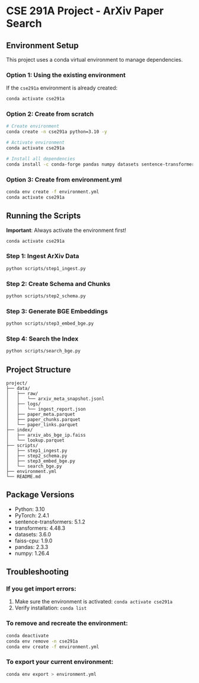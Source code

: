 # CSE 291A Project - ArXiv Paper Search

## Environment Setup

This project uses a conda virtual environment to manage dependencies.

### Option 1: Using the existing environment

If the `cse291a` environment is already created:

```bash
conda activate cse291a
```

### Option 2: Create from scratch

```bash
# Create environment
conda create -n cse291a python=3.10 -y

# Activate environment
conda activate cse291a

# Install all dependencies
conda install -c conda-forge pandas numpy datasets sentence-transformers faiss-cpu pytorch -y
```

### Option 3: Create from environment.yml

```bash
conda env create -f environment.yml
conda activate cse291a
```

## Running the Scripts

**Important**: Always activate the environment first!

```bash
conda activate cse291a
```

### Step 1: Ingest ArXiv Data
```bash
python scripts/step1_ingest.py
```

### Step 2: Create Schema and Chunks
```bash
python scripts/step2_schema.py
```

### Step 3: Generate BGE Embeddings
```bash
python scripts/step3_embed_bge.py
```

### Step 4: Search the Index
```bash
python scripts/search_bge.py
```

## Project Structure

```
project/
├── data/
│   ├── raw/
│   │   └── arxiv_meta_snapshot.jsonl
│   ├── logs/
│   │   └── ingest_report.json
│   ├── paper_meta.parquet
│   ├── paper_chunks.parquet
│   └── paper_links.parquet
├── index/
│   ├── arxiv_abs_bge_ip.faiss
│   └── lookup.parquet
├── scripts/
│   ├── step1_ingest.py
│   ├── step2_schema.py
│   ├── step3_embed_bge.py
│   └── search_bge.py
├── environment.yml
└── README.md
```

## Package Versions

- Python: 3.10
- PyTorch: 2.4.1
- sentence-transformers: 5.1.2
- transformers: 4.48.3
- datasets: 3.6.0
- faiss-cpu: 1.9.0
- pandas: 2.3.3
- numpy: 1.26.4

## Troubleshooting

### If you get import errors:
1. Make sure the environment is activated: `conda activate cse291a`
2. Verify installation: `conda list`

### To remove and recreate the environment:
```bash
conda deactivate
conda env remove -n cse291a
conda env create -f environment.yml
```

### To export your current environment:
```bash
conda env export > environment.yml
```
